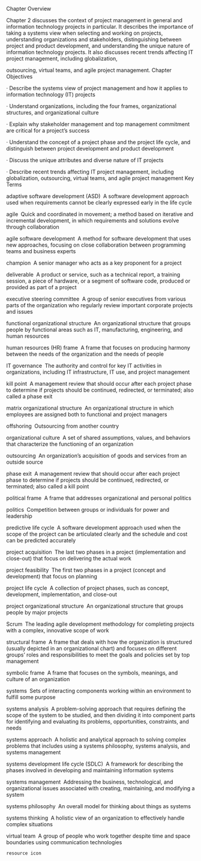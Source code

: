 Chapter Overview

Chapter 2 discusses the context of project management in general and information technology projects in particular. It describes the importance of taking a systems view when selecting and working on projects, understanding organizations and stakeholders, distinguishing between project and product development, and understanding the unique nature of information technology projects. It also discusses recent trends affecting IT project management, including globalization,

outsourcing, virtual teams, and agile project management.
Chapter Objectives

·       Describe the systems view of project management and how it applies to information technology (IT) projects

·       Understand organizations, including the four frames, organizational structures, and organizational culture

·       Explain why stakeholder management and top management commitment are critical for a project’s success

·       Understand the concept of a project phase and the project life cycle, and distinguish between project development and product development

·       Discuss the unique attributes and diverse nature of IT projects

·       Describe recent trends affecting IT project management, including globalization, outsourcing, virtual teams, and agile project management
Key Terms

adaptive software development (ASD)  A software development approach used when requirements cannot be clearly expressed early in the life cycle

agile  Quick and coordinated in movement; a method based on iterative and incremental development, in which requirements and solutions evolve through collaboration

agile software development  A method for software development that uses new approaches, focusing on close collaboration between programming teams and business experts

champion  A senior manager who acts as a key proponent for a project

deliverable  A product or service, such as a technical report, a training session, a piece of hardware, or a segment of software code, produced or provided as part of a project

executive steering committee  A group of senior executives from various parts of the organization who regularly review important corporate projects and issues

functional organizational structure  An organizational structure that groups people by functional areas such as IT, manufacturing, engineering, and human resources

human resources (HR) frame  A frame that focuses on producing harmony between the needs of the organization and the needs of people

IT governance  The authority and control for key IT activities in organizations, including IT infrastructure, IT use, and project management

kill point  A management review that should occur after each project phase to determine if projects should be continued, redirected, or terminated; also called a phase exit

matrix organizational structure  An organizational structure in which employees are assigned both to functional and project managers

offshoring  Outsourcing from another country

organizational culture  A set of shared assumptions, values, and behaviors that characterize the functioning of an organization

outsourcing  An organization’s acquisition of goods and services from an outside source

phase exit  A management review that should occur after each project phase to determine if projects should be continued, redirected, or terminated; also called a kill point

political frame  A frame that addresses organizational and personal politics

politics  Competition between groups or individuals for power and leadership

predictive life cycle  A software development approach used when the scope of the project can be articulated clearly and the schedule and cost can be predicted accurately

project acquisition  The last two phases in a project (implementation and close-out) that focus on delivering the actual work

project feasibility  The first two phases in a project (concept and development) that focus on planning

project life cycle  A collection of project phases, such as concept, development, implementation, and close-out

project organizational structure  An organizational structure that groups people by major projects

Scrum  The leading agile development methodology for completing projects with a complex, innovative scope of work

structural frame  A frame that deals with how the organization is structured (usually depicted in an organizational chart) and focuses on different groups’ roles and responsibilities to meet the goals and policies set by top management

symbolic frame  A frame that focuses on the symbols, meanings, and culture of an organization

systems  Sets of interacting components working within an environment to fulfill some purpose

systems analysis  A problem-solving approach that requires defining the scope of the system to be studied, and then dividing it into component parts for identifying and evaluating its problems, opportunities, constraints, and needs

systems approach  A holistic and analytical approach to solving complex problems that includes using a systems philosophy, systems analysis, and systems management

systems development life cycle (SDLC)  A framework for describing the phases involved in developing and maintaining information systems

systems management  Addressing the business, technological, and organizational issues associated with creating, maintaining, and modifying a system

systems philosophy  An overall model for thinking about things as systems

systems thinking  A holistic view of an organization to effectively handle complex situations

virtual team  A group of people who work together despite time and space boundaries using communication technologies

    resource icon 
